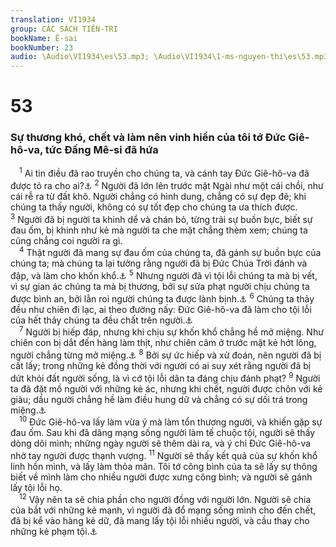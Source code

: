 ```yaml
---
translation: VI1934
group: CÁC SÁCH TIÊN-TRI
bookName: Ê-sai 
bookNumber: 23
audio: \Audio\VI1934\es\53.mp3; \Audio\VI1934\1-ms-nguyen-thi\es\53.mp3
---
```


<div class="title"><h1>53</h1><h3>Sự thương khó, chết và làm nên vinh hiển của tôi tớ Đức Giê-hô-va, tức Đấng Mê-si đã hứa</h3></div>
<span class="verse es_53_1"> <sup>1</sup> Ai tin điều đã rao truyền cho chúng ta, và cánh tay Đức Giê-hô-va đã được tỏ ra cho ai?<a data-toggle="tooltip" data-placement="bottom" title="Ro 10:16; Gi 12:38">⚓</a></span>
<span class="verse es_53_2"><sup>2</sup> Người đã lớn lên trước mặt Ngài như một cái chồi, như cái rễ ra từ đất khô. Người chẳng có hình dung, chẳng có sự đẹp đẽ; khi chúng ta thấy người, không có sự tốt đẹp cho chúng ta ưa thích được. </span>
<span class="verse es_53_3"><sup>3</sup> Người đã bị người ta khinh dể và chán bỏ, từng trải sự buồn bực, biết sự đau ốm, bị khinh như kẻ mà người ta che mặt chẳng thèm xem; chúng ta cũng chẳng coi người ra gì. <br/></span>
<span class="verse es_53_4"> <sup>4</sup> Thật người đã mang sự đau ốm của chúng ta, đã gánh sự buồn bực của chúng ta; mà chúng ta lại tưởng rằng người đã bị Đức Chúa Trời đánh và đập, và làm cho khốn khổ.<a data-toggle="tooltip" data-placement="bottom" title="Mat 8:17">⚓</a></span>
<span class="verse es_53_5"><sup>5</sup> Nhưng người đã vì tội lỗi chúng ta mà bị vết, vì sự gian ác chúng ta mà bị thương, bởi sự sửa phạt người chịu chúng ta được bình an, bởi lằn roi người chúng ta được lành bịnh.<a data-toggle="tooltip" data-placement="bottom" title="1Phi 2:24">⚓</a></span>
<span class="verse es_53_6"><sup>6</sup> Chúng ta thảy đều như chiên đi lạc, ai theo đường nấy: Đức Giê-hô-va đã làm cho tội lỗi của hết thảy chúng ta đều chất trên người.<a data-toggle="tooltip" data-placement="bottom" title="1Phi 2:25">⚓</a><br/></span>
<span class="verse es_53_7"> <sup>7</sup> Người bị hiếp đáp, nhưng khi chịu sự khốn khổ chẳng hề mở miệng. Như chiên con bị dắt đến hàng làm thịt, như chiên câm ở trước mặt kẻ hớt lông, người chẳng từng mở miệng.<a data-toggle="tooltip" data-placement="bottom" title="Kh 5:6][gt=Cong 8:32-33">⚓</a></span>
<span class="verse es_53_8"><sup>8</sup> Bởi sự ức hiếp và xử đoán, nên người đã bị cất lấy; trong những kẻ đồng thời với người có ai suy xét rằng người đã bị dứt khỏi đất người sống, là vì cớ tội lỗi dân ta đáng chịu đánh phạt? </span>
<span class="verse es_53_9"><sup>9</sup> Người ta đã đặt mồ người với những kẻ ác, nhưng khi chết, người được chôn với kẻ giàu; dầu người chẳng hề làm điều hung dữ và chẳng có sự dối trá trong miệng.<a data-toggle="tooltip" data-placement="bottom" title="1Phi 2:22">⚓</a><br/></span>
<span class="verse es_53_10"> <sup>10</sup> Đức Giê-hô-va lấy làm vừa ý mà làm tổn thương người, và khiến gặp sự đau ốm. Sau khi đã dâng mạng sống người làm tế chuộc tội, người sẽ thấy dòng dõi mình; những ngày người sẽ thêm dài ra, và ý chỉ Đức Giê-hô-va nhờ tay người được thạnh vượng. </span>
<span class="verse es_53_11"><sup>11</sup> Người sẽ thấy kết quả của sự khốn khổ linh hồn mình, và lấy làm thỏa mãn. Tôi tớ công bình của ta sẽ lấy sự thông biết về mình làm cho nhiều người được xưng công bình; và người sẽ gánh lấy tội lỗi họ. <br/></span>
<span class="verse es_53_12"> <sup>12</sup> Vậy nên ta sẽ chia phần cho người đồng với người lớn. Người sẽ chia của bắt với những kẻ mạnh, vì người đã đổ mạng sống mình cho đến chết, đã bị kể vào hàng kẻ dữ, đã mang lấy tội lỗi nhiều người, và cầu thay cho những kẻ phạm tội.<a data-toggle="tooltip" data-placement="bottom" title="Mac 15:28; Lu 22:37">⚓</a><br/></span>
